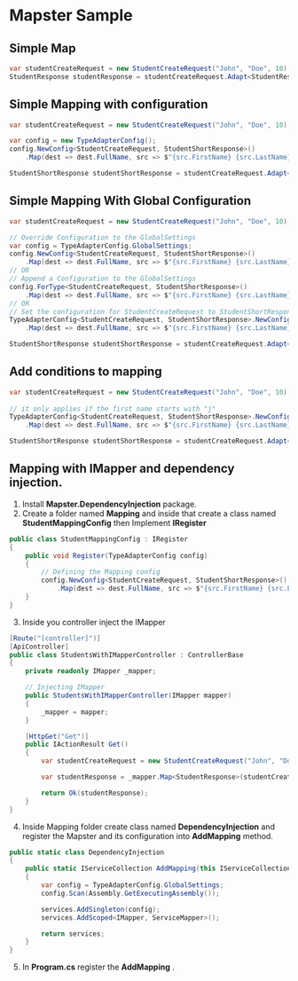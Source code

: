 # Mapster Sample

## Simple Map
```C#
var studentCreateRequest = new StudentCreateRequest("John", "Doe", 10);
StudentResponse studentResponse = studentCreateRequest.Adapt<StudentResponse>();
```

## Simple Mapping with configuration
```C#
var studentCreateRequest = new StudentCreateRequest("John", "Doe", 10);

var config = new TypeAdapterConfig();
config.NewConfig<StudentCreateRequest, StudentShortResponse>()
    .Map(dest => dest.FullName, src => $"{src.FirstName} {src.LastName}");

StudentShortResponse studentShortResponse = studentCreateRequest.Adapt<StudentShortResponse>(config);
```

## Simple Mapping With Global Configuration
```C#
var studentCreateRequest = new StudentCreateRequest("John", "Doe", 10);

// Override Configuration to the GlobalSettings
var config = TypeAdapterConfig.GlobalSettings;
config.NewConfig<StudentCreateRequest, StudentShortResponse>()
    .Map(dest => dest.FullName, src => $"{src.FirstName} {src.LastName}");
// OR
// Append a Configuration to the GlobalSettings
config.ForType<StudentCreateRequest, StudentShortResponse>()
    .Map(dest => dest.FullName, src => $"{src.FirstName} {src.LastName}");
// OR
// Set the configuration for StudentCreateRequest to StudentShortResponse in GlobalSettings
TypeAdapterConfig<StudentCreateRequest, StudentShortResponse>.NewConfig()
    .Map(dest => dest.FullName, src => $"{src.FirstName} {src.LastName}");

StudentShortResponse studentShortResponse = studentCreateRequest.Adapt<StudentShortResponse>();
```

## Add conditions to mapping
```C#
var studentCreateRequest = new StudentCreateRequest("John", "Doe", 10);
        
// it only applies if the first name starts with "j"
TypeAdapterConfig<StudentCreateRequest, StudentShortResponse>.NewConfig()
    .Map(dest => dest.FullName, src => $"{src.FirstName} {src.LastName}", src => src.FirstName.StartsWith("J", StringComparison.OrdinalIgnoreCase));

StudentShortResponse studentShortResponse = studentCreateRequest.Adapt<StudentShortResponse>();
```

## Mapping with IMapper and dependency injection.
1. Install **Mapster.DependencyInjection** package.
2. Create a folder named **Mapping** and inside that create a class named **StudentMappingConfig** then Implement **IRegister**
```C#
public class StudentMappingConfig : IRegister
{
    public void Register(TypeAdapterConfig config)
    {
        // Defining the Mapping config
        config.NewConfig<StudentCreateRequest, StudentShortResponse>()
            .Map(dest => dest.FullName, src => $"{src.FirstName} {src.LastName}");
    }
}
```
3. Inside you controller inject the IMapper
```C#
[Route("[controller]")]
[ApiController]
public class StudentsWithIMapperController : ControllerBase
{
    private readonly IMapper _mapper;

    // Injecting IMapper
    public StudentsWithIMapperController(IMapper mapper)
    {
        _mapper = mapper;
    }

    [HttpGet("Get")]
    public IActionResult Get()
    {
        var studentCreateRequest = new StudentCreateRequest("John", "Doe", 10);

        var studentResponse = _mapper.Map<StudentResponse>(studentCreateRequest);

        return Ok(studentResponse);
    }
}
```
4. Inside Mapping folder create class named **DependencyInjection** and register the Mapster and its configuration into **AddMapping** method.
```C#
public static class DependencyInjection
{
    public static IServiceCollection AddMapping(this IServiceCollection services)
    {
        var config = TypeAdapterConfig.GlobalSettings;
        config.Scan(Assembly.GetExecutingAssembly());

        services.AddSingleton(config);
        services.AddScoped<IMapper, ServiceMapper>();

        return services;
    }
}
```
5. In **Program.cs** register the **AddMapping** .